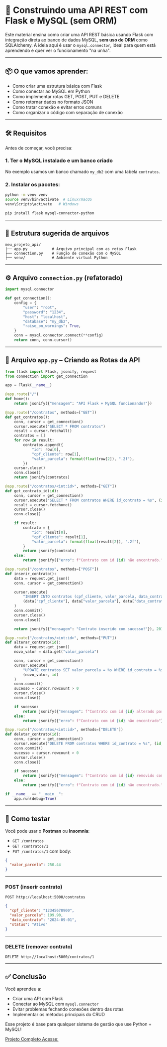 # 🔧 Construindo uma API REST com Flask e MySQL (sem ORM)

Este material ensina como criar uma API REST básica usando Flask com integração direta ao banco de dados MySQL, **sem uso de ORM** como SQLAlchemy. A ideia aqui é usar o `mysql.connector`, ideal para quem está aprendendo e quer ver o funcionamento "na unha".

---

## 📦 O que vamos aprender:

- Como criar uma estrutura básica com Flask
- Como conectar ao MySQL em Python
- Como implementar rotas GET, POST, PUT e DELETE
- Como retornar dados no formato JSON
- Como tratar conexão e evitar erros comuns
- Como organizar o código com separação de conexão

---

## 🛠 Requisitos

Antes de começar, você precisa:

### 1. Ter o MySQL instalado e um banco criado

No exemplo usamos um banco chamado `my_db2` com uma tabela `contratos`.

### 2. Instalar os pacotes:

```bash
python -m venv venv
source venv/bin/activate  # Linux/macOS
venv\Scripts\activate   # Windows

pip install flask mysql-connector-python
```

---

## 🧩 Estrutura sugerida de arquivos

```
meu_projeto_api/
├── app.py           # Arquivo principal com as rotas Flask
├── connection.py    # Função de conexão com o MySQL
├── venv/            # Ambiente virtual Python
```

---

## ⚙️ Arquivo `connection.py` (refatorado)

```python
import mysql.connector

def get_connection():
    config = {
        "user": "root",
        "password": "1234",
        "host": "localhost",
        "database": "my_db2",
        "raise_on_warnings": True,
    }
    conn = mysql.connector.connect(**config)
    return conn, conn.cursor()
```

---

## 🚀 Arquivo `app.py` – Criando as Rotas da API

```python
from flask import Flask, jsonify, request
from connection import get_connection

app = Flask(__name__)

@app.route("/")
def home():
    return jsonify({"mensagem": "API Flask + MySQL funcionando!"})

@app.route("/contratos", methods=["GET"])
def get_contratos():
    conn, cursor = get_connection()
    cursor.execute("SELECT * FROM contratos")
    result = cursor.fetchall()
    contratos = []
    for row in result:
        contratos.append({
            "id": row[0],
            "cpf_cliente": row[1],
            "valor_parcela": format(float(row[2]), ".2f"),
        })
    cursor.close()
    conn.close()
    return jsonify(contratos)

@app.route("/contratos/<int:id>", methods=["GET"])
def get_contrato_id(id):
    conn, cursor = get_connection()
    cursor.execute("SELECT * FROM contratos WHERE id_contrato = %s", (id,))
    result = cursor.fetchone()
    cursor.close()
    conn.close()

    if result:
        contrato = {
            "id": result[0],
            "cpf_cliente": result[1],
            "valor_parcela": format(float(result[2]), ".2f"),
        }
        return jsonify(contrato)
    else:
        return jsonify({"erro": f"Contrato com id {id} não encontrado."}), 404

@app.route("/contratos", methods=["POST"])
def inserir_contrato():
    data = request.get_json()
    conn, cursor = get_connection()

    cursor.execute(
        "INSERT INTO contratos (cpf_cliente, valor_parcela, data_contrato, status) VALUES (%s, %s, %s, %s)",
        (data["cpf_cliente"], data["valor_parcela"], data["data_contrato"], data["status"])
    )
    conn.commit()
    cursor.close()
    conn.close()

    return jsonify({"mensagem": "Contrato inserido com sucesso!"}), 201

@app.route("/contratos/<int:id>", methods=["PUT"])
def alterar_contrato(id):
    data = request.get_json()
    novo_valor = data.get("valor_parcela")

    conn, cursor = get_connection()
    cursor.execute(
        "UPDATE contratos SET valor_parcela = %s WHERE id_contrato = %s",
        (novo_valor, id)
    )
    conn.commit()
    sucesso = cursor.rowcount > 0
    cursor.close()
    conn.close()

    if sucesso:
        return jsonify({"mensagem": f"Contrato com id {id} alterado para R$ {float(novo_valor):.2f}"})
    else:
        return jsonify({"erro": f"Contrato com id {id} não encontrado"}), 404

@app.route("/contratos/<int:id>", methods=["DELETE"])
def deletar_contrato(id):
    conn, cursor = get_connection()
    cursor.execute("DELETE FROM contratos WHERE id_contrato = %s", (id,))
    conn.commit()
    sucesso = cursor.rowcount > 0
    cursor.close()
    conn.close()

    if sucesso:
        return jsonify({"mensagem": f"Contrato com id {id} removido com sucesso."})
    else:
        return jsonify({"erro": f"Contrato com id {id} não encontrado."}), 404

if __name__ == "__main__":
    app.run(debug=True)
```

---

## 🧪 Como testar

Você pode usar o **Postman** ou **Insomnia**:

- `GET /contratos`
- `GET /contratos/1`
- `PUT /contratos/1` com body:

```json
{
  "valor_parcela": 250.44
}
```

---



### POST (inserir contrato)

```
POST http://localhost:5000/contratos
```

```json
{
  "cpf_cliente": "12345678900",
  "valor_parcela": 199.90,
  "data_contrato": "2024-09-01",
  "status": "Ativo"
}
```

---

### DELETE (remover contrato)

```
DELETE http://localhost:5000/contratos/1
```

---

## ✅ Conclusão

Você aprendeu a:

- Criar uma API com Flask
- Conectar ao MySQL com `mysql.connector`
- Evitar problemas fechando conexões dentro das rotas
- Implementar os métodos principais do CRUD

Esse projeto é base para qualquer sistema de gestão que use Python + MySQL!

[Projeto Completo Acesse: ](https://github.com/betim009/meu_curso_python/tree/main/projetos/03_flaskAPI)